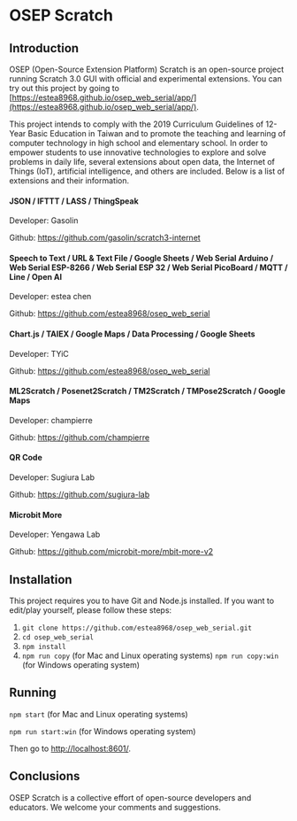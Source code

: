 # OSEP Scratch
## Introduction
OSEP (Open-Source Extension Platform) Scratch is an open-source project running Scratch 3.0 GUI with official and experimental extensions. You can try out this project by going to [https://estea8968.github.io/osep_web_serial/app/](https://estea8968.github.io/osep_web_serial/app/).

This project intends to comply with the 2019 Curriculum Guidelines of 12-Year Basic Education in Taiwan and to promote the teaching and learning of computer technology in high school and elementary school. In order to empower students to use innovative technologies to explore and solve problems in daily life, several extensions about open data, the Internet of Things (IoT), artificial intelligence, and others are included. Below is a list of extensions and their information. 

#### JSON / IFTTT / LASS / ThingSpeak
Developer: Gasolin

Github: https://github.com/gasolin/scratch3-internet

#### Speech to Text / URL & Text File / Google Sheets / Web Serial Arduino / Web Serial ESP-8266 / Web Serial ESP 32 / Web Serial PicoBoard / MQTT / Line / Open AI
Developer: estea chen

Github: https://github.com/estea8968/osep_web_serial

#### Chart.js / TAIEX / Google Maps / Data Processing / Google Sheets 
Developer: TYiC

Github: https://github.com/estea8968/osep_web_serial 

#### ML2Scratch / Posenet2Scratch / TM2Scratch / TMPose2Scratch / Google Maps 
Developer: champierre

Github: https://github.com/champierre

#### QR Code
Developer: Sugiura Lab

Github: https://github.com/sugiura-lab

#### Microbit More
Developer: Yengawa Lab

Github: https://github.com/microbit-more/mbit-more-v2

## Installation
This project requires you to have Git and Node.js installed. If you want to edit/play yourself, please follow these steps:

1. `git clone https://github.com/estea8968/osep_web_serial.git`
2. `cd osep_web_serial`
3. `npm install`
4. `npm run copy` (for Mac and Linux operating systems)
   `npm run copy:win` (for Windows operating system)

## Running
`npm start` (for Mac and Linux operating systems)

`npm run start:win` (for Windows operating system)

Then go to [http://localhost:8601/](http://localhost:8601/).

## Conclusions
OSEP Scratch is a collective effort of open-source developers and educators. We welcome your comments and suggestions.  
